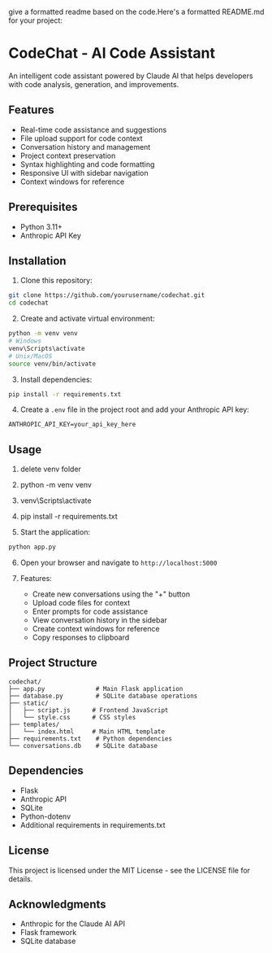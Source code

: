 give a formatted readme based on the code.Here's a formatted README.md for your project:

# CodeChat - AI Code Assistant

An intelligent code assistant powered by Claude AI that helps developers with code analysis, generation, and improvements.

## Features

- Real-time code assistance and suggestions
- File upload support for code context
- Conversation history and management
- Project context preservation
- Syntax highlighting and code formatting
- Responsive UI with sidebar navigation
- Context windows for reference

## Prerequisites

- Python 3.11+
- Anthropic API Key

## Installation

1. Clone this repository:
```bash
git clone https://github.com/yourusername/codechat.git
cd codechat
```

2. Create and activate virtual environment:
```bash
python -m venv venv
# Windows
venv\Scripts\activate
# Unix/MacOS
source venv/bin/activate
```

3. Install dependencies:
```bash
pip install -r requirements.txt
```

4. Create a `.env` file in the project root and add your Anthropic API key:
```
ANTHROPIC_API_KEY=your_api_key_here
```

## Usage

1. delete venv folder

2. python -m venv venv

3. venv\Scripts\activate

4. pip install -r requirements.txt

5. Start the application:
```bash
python app.py
```

6. Open your browser and navigate to `http://localhost:5000`

7. Features:
   - Create new conversations using the "+" button
   - Upload code files for context
   - Enter prompts for code assistance
   - View conversation history in the sidebar
   - Create context windows for reference
   - Copy responses to clipboard

## Project Structure

```
codechat/
├── app.py              # Main Flask application
├── database.py         # SQLite database operations
├── static/
│   ├── script.js      # Frontend JavaScript
│   └── style.css      # CSS styles
├── templates/
│   └── index.html     # Main HTML template
├── requirements.txt    # Python dependencies
└── conversations.db    # SQLite database
```

## Dependencies

- Flask
- Anthropic API
- SQLite
- Python-dotenv
- Additional requirements in requirements.txt

## License

This project is licensed under the MIT License - see the LICENSE file for details.

## Acknowledgments

- Anthropic for the Claude AI API
- Flask framework
- SQLite database